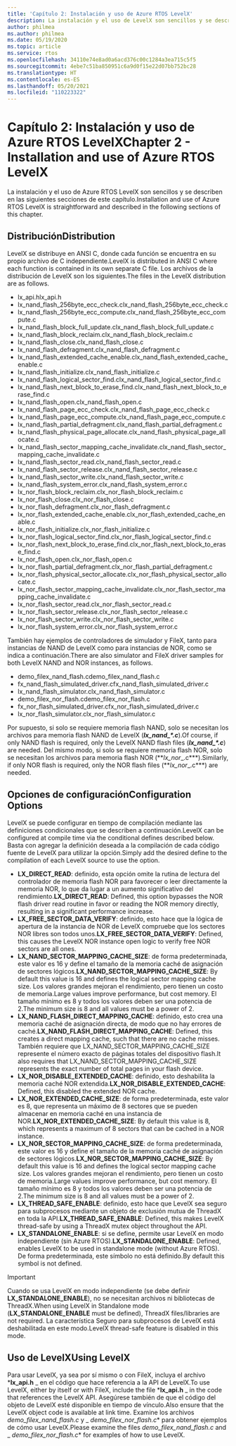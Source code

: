 ```yaml
---
title: 'Capítulo 2: Instalación y uso de Azure RTOS LevelX'
description: La instalación y el uso de LevelX son sencillos y se describen en las siguientes secciones de este capítulo.
author: philmea
ms.author: philmea
ms.date: 05/19/2020
ms.topic: article
ms.service: rtos
ms.openlocfilehash: 34110e74e8ad0a6acd376c00c1284a3ea715c5f5
ms.sourcegitcommit: 4ebe7c51ba850951c6a9d0f15e22d07bb752bc28
ms.translationtype: HT
ms.contentlocale: es-ES
ms.lasthandoff: 05/20/2021
ms.locfileid: "110223322"
---
```

# <a name="chapter-2---installation-and-use-of-azure-rtos-levelx"></a><span data-ttu-id="04586-103">Capítulo 2: Instalación y uso de Azure RTOS LevelX</span><span class="sxs-lookup"><span data-stu-id="04586-103">Chapter 2 - Installation and use of Azure RTOS LevelX</span></span>

<span data-ttu-id="04586-104">La instalación y el uso de Azure RTOS LevelX son sencillos y se describen en las siguientes secciones de este capítulo.</span><span class="sxs-lookup"><span data-stu-id="04586-104">Installation and use of Azure RTOS LevelX is straightforward and described in the following sections of this chapter.</span></span>

## <a name="distribution"></a><span data-ttu-id="04586-105">Distribución</span><span class="sxs-lookup"><span data-stu-id="04586-105">Distribution</span></span>

<span data-ttu-id="04586-106">LevelX se distribuye en ANSI C, donde cada función se encuentra en su propio archivo de C independiente.</span><span class="sxs-lookup"><span data-stu-id="04586-106">LevelX is distributed in ANSI C where each function is contained in its own separate C file.</span></span> <span data-ttu-id="04586-107">Los archivos de la distribución de LevelX son los siguientes.</span><span class="sxs-lookup"><span data-stu-id="04586-107">The files in the LevelX distribution are as follows.</span></span>
- <span data-ttu-id="04586-108">lx_api.h</span><span class="sxs-lookup"><span data-stu-id="04586-108">lx_api.h</span></span>
- <span data-ttu-id="04586-109">lx_nand_flash_256byte_ecc_check.c</span><span class="sxs-lookup"><span data-stu-id="04586-109">lx_nand_flash_256byte_ecc_check.c</span></span>
- <span data-ttu-id="04586-110">lx_nand_flash_256byte_ecc_compute.c</span><span class="sxs-lookup"><span data-stu-id="04586-110">lx_nand_flash_256byte_ecc_compute.c</span></span>
- <span data-ttu-id="04586-111">lx_nand_flash_block_full_update.c</span><span class="sxs-lookup"><span data-stu-id="04586-111">lx_nand_flash_block_full_update.c</span></span>
- <span data-ttu-id="04586-112">lx_nand_flash_block_reclaim.c</span><span class="sxs-lookup"><span data-stu-id="04586-112">lx_nand_flash_block_reclaim.c</span></span>
- <span data-ttu-id="04586-113">lx_nand_flash_close.c</span><span class="sxs-lookup"><span data-stu-id="04586-113">lx_nand_flash_close.c</span></span>
- <span data-ttu-id="04586-114">lx_nand_flash_defragment.c</span><span class="sxs-lookup"><span data-stu-id="04586-114">lx_nand_flash_defragment.c</span></span>  
- <span data-ttu-id="04586-115">lx_nand_flash_extended_cache_enable.c</span><span class="sxs-lookup"><span data-stu-id="04586-115">lx_nand_flash_extended_cache_enable.c</span></span>
- <span data-ttu-id="04586-116">lx_nand_flash_initialize.c</span><span class="sxs-lookup"><span data-stu-id="04586-116">lx_nand_flash_initialize.c</span></span>
- <span data-ttu-id="04586-117">lx_nand_flash_logical_sector_find.c</span><span class="sxs-lookup"><span data-stu-id="04586-117">lx_nand_flash_logical_sector_find.c</span></span>
- <span data-ttu-id="04586-118">lx_nand_flash_next_block_to_erase_find.c</span><span class="sxs-lookup"><span data-stu-id="04586-118">lx_nand_flash_next_block_to_erase_find.c</span></span>
- <span data-ttu-id="04586-119">lx_nand_flash_open.c</span><span class="sxs-lookup"><span data-stu-id="04586-119">lx_nand_flash_open.c</span></span>
- <span data-ttu-id="04586-120">lx_nand_flash_page_ecc_check.c</span><span class="sxs-lookup"><span data-stu-id="04586-120">lx_nand_flash_page_ecc_check.c</span></span>
- <span data-ttu-id="04586-121">lx_nand_flash_page_ecc_compute.c</span><span class="sxs-lookup"><span data-stu-id="04586-121">lx_nand_flash_page_ecc_compute.c</span></span>  
- <span data-ttu-id="04586-122">lx_nand_flash_partial_defragment.c</span><span class="sxs-lookup"><span data-stu-id="04586-122">lx_nand_flash_partial_defragment.c</span></span>
- <span data-ttu-id="04586-123">lx_nand_flash_physical_page_allocate.c</span><span class="sxs-lookup"><span data-stu-id="04586-123">lx_nand_flash_physical_page_allocate.c</span></span>
- <span data-ttu-id="04586-124">lx_nand_flash_sector_mapping_cache_invalidate.c</span><span class="sxs-lookup"><span data-stu-id="04586-124">lx_nand_flash_sector_mapping_cache_invalidate.c</span></span>
- <span data-ttu-id="04586-125">lx_nand_flash_sector_read.c</span><span class="sxs-lookup"><span data-stu-id="04586-125">lx_nand_flash_sector_read.c</span></span>
- <span data-ttu-id="04586-126">lx_nand_flash_sector_release.c</span><span class="sxs-lookup"><span data-stu-id="04586-126">lx_nand_flash_sector_release.c</span></span>
- <span data-ttu-id="04586-127">lx_nand_flash_sector_write.c</span><span class="sxs-lookup"><span data-stu-id="04586-127">lx_nand_flash_sector_write.c</span></span>
- <span data-ttu-id="04586-128">lx_nand_flash_system_error.c</span><span class="sxs-lookup"><span data-stu-id="04586-128">lx_nand_flash_system_error.c</span></span>
- <span data-ttu-id="04586-129">lx_nor_flash_block_reclaim.c</span><span class="sxs-lookup"><span data-stu-id="04586-129">lx_nor_flash_block_reclaim.c</span></span>
- <span data-ttu-id="04586-130">lx_nor_flash_close.c</span><span class="sxs-lookup"><span data-stu-id="04586-130">lx_nor_flash_close.c</span></span>
- <span data-ttu-id="04586-131">lx_nor_flash_defragment.c</span><span class="sxs-lookup"><span data-stu-id="04586-131">lx_nor_flash_defragment.c</span></span>  
- <span data-ttu-id="04586-132">lx_nor_flash_extended_cache_enable.c</span><span class="sxs-lookup"><span data-stu-id="04586-132">lx_nor_flash_extended_cache_enable.c</span></span>
- <span data-ttu-id="04586-133">lx_nor_flash_initialize.c</span><span class="sxs-lookup"><span data-stu-id="04586-133">lx_nor_flash_initialize.c</span></span>
- <span data-ttu-id="04586-134">lx_nor_flash_logical_sector_find.c</span><span class="sxs-lookup"><span data-stu-id="04586-134">lx_nor_flash_logical_sector_find.c</span></span>
- <span data-ttu-id="04586-135">lx_nor_flash_next_block_to_erase_find.c</span><span class="sxs-lookup"><span data-stu-id="04586-135">lx_nor_flash_next_block_to_erase_find.c</span></span>
- <span data-ttu-id="04586-136">lx_nor_flash_open.c</span><span class="sxs-lookup"><span data-stu-id="04586-136">lx_nor_flash_open.c</span></span>
- <span data-ttu-id="04586-137">lx_nor_flash_partial_defragment.c</span><span class="sxs-lookup"><span data-stu-id="04586-137">lx_nor_flash_partial_defragment.c</span></span>
- <span data-ttu-id="04586-138">lx_nor_flash_physical_sector_allocate.c</span><span class="sxs-lookup"><span data-stu-id="04586-138">lx_nor_flash_physical_sector_allocate.c</span></span>
- <span data-ttu-id="04586-139">lx_nor_flash_sector_mapping_cache_invalidate.c</span><span class="sxs-lookup"><span data-stu-id="04586-139">lx_nor_flash_sector_mapping_cache_invalidate.c</span></span>
- <span data-ttu-id="04586-140">lx_nor_flash_sector_read.c</span><span class="sxs-lookup"><span data-stu-id="04586-140">lx_nor_flash_sector_read.c</span></span>
- <span data-ttu-id="04586-141">lx_nor_flash_sector_release.c</span><span class="sxs-lookup"><span data-stu-id="04586-141">lx_nor_flash_sector_release.c</span></span>
- <span data-ttu-id="04586-142">lx_nor_flash_sector_write.c</span><span class="sxs-lookup"><span data-stu-id="04586-142">lx_nor_flash_sector_write.c</span></span>
- <span data-ttu-id="04586-143">lx_nor_flash_system_error.c</span><span class="sxs-lookup"><span data-stu-id="04586-143">lx_nor_flash_system_error.c</span></span>

<span data-ttu-id="04586-144">También hay ejemplos de controladores de simulador y FileX, tanto para instancias de NAND de LevelX como para instancias de NOR, como se indica a continuación.</span><span class="sxs-lookup"><span data-stu-id="04586-144">There are also simulator and FileX driver samples for both LevelX NAND and NOR instances, as follows.</span></span>

- <span data-ttu-id="04586-145">demo_filex_nand_flash.c</span><span class="sxs-lookup"><span data-stu-id="04586-145">demo_filex_nand_flash.c</span></span>  
- <span data-ttu-id="04586-146">fx_nand_flash_simulated_driver.c</span><span class="sxs-lookup"><span data-stu-id="04586-146">fx_nand_flash_simulated_driver.c</span></span>
- <span data-ttu-id="04586-147">lx_nand_flash_simulator.c</span><span class="sxs-lookup"><span data-stu-id="04586-147">lx_nand_flash_simulator.c</span></span>
- <span data-ttu-id="04586-148">demo_filex_nor_flash.c</span><span class="sxs-lookup"><span data-stu-id="04586-148">demo_filex_nor_flash.c</span></span>  
- <span data-ttu-id="04586-149">fx_nor_flash_simulated_driver.c</span><span class="sxs-lookup"><span data-stu-id="04586-149">fx_nor_flash_simulated_driver.c</span></span>
- <span data-ttu-id="04586-150">lx_nor_flash_simulator.c</span><span class="sxs-lookup"><span data-stu-id="04586-150">lx_nor_flash_simulator.c</span></span>

<span data-ttu-id="04586-151">Por supuesto, si solo se requiere memoria flash NAND, solo se necesitan los archivos para memoria flash NAND de LevelX (***lx_nand_\*.c***).</span><span class="sxs-lookup"><span data-stu-id="04586-151">Of course, if only NAND flash is required, only the LevelX NAND flash files (***lx_nand_\*.c***) are needed.</span></span> <span data-ttu-id="04586-152">Del mismo modo, si solo se requiere memoria flash NOR, solo se necesitan los archivos para memoria flash NOR (\*\*_lx_nor_\_.c\*\*\*).</span><span class="sxs-lookup"><span data-stu-id="04586-152">Similarly, if only NOR flash is required, only the NOR flash files (\*\*_lx_nor_\_.c\*\*\*) are needed.</span></span>

## <a name="configuration-options"></a><span data-ttu-id="04586-153">Opciones de configuración</span><span class="sxs-lookup"><span data-stu-id="04586-153">Configuration Options</span></span>

<span data-ttu-id="04586-154">LevelX se puede configurar en tiempo de compilación mediante las definiciones condicionales que se describen a continuación.</span><span class="sxs-lookup"><span data-stu-id="04586-154">LevelX can be configured at compile time via the conditional defines described below.</span></span> <span data-ttu-id="04586-155">Basta con agregar la definición deseada a la compilación de cada código fuente de LevelX para utilizar la opción.</span><span class="sxs-lookup"><span data-stu-id="04586-155">Simply add the desired define to the compilation of each LevelX source to use the option.</span></span>

- <span data-ttu-id="04586-156">**LX_DIRECT_READ**: definido, esta opción omite la rutina de lectura del controlador de memoria flash NOR para favorecer o leer directamente la memoria NOR, lo que da lugar a un aumento significativo del rendimiento.</span><span class="sxs-lookup"><span data-stu-id="04586-156">**LX_DIRECT_READ**:  Defined, this option bypasses the NOR flash driver read routine in favor or reading the NOR memory directly, resulting in a significant performance increase.</span></span>
- <span data-ttu-id="04586-157">**LX_FREE_SECTOR_DATA_VERIFY**: definido, esto hace que la lógica de apertura de la instancia de NOR de LevelX compruebe que los sectores NOR libres son todos unos.</span><span class="sxs-lookup"><span data-stu-id="04586-157">**LX_FREE_SECTOR_DATA_VERIFY**: Defined, this causes the LevelX NOR instance open logic to verify free NOR sectors are all ones.</span></span>
- <span data-ttu-id="04586-158">**LX_NAND_SECTOR_MAPPING_CACHE_SIZE**: de forma predeterminada, este valor es 16 y define el tamaño de la memoria caché de asignación de sectores lógicos.</span><span class="sxs-lookup"><span data-stu-id="04586-158">**LX_NAND_SECTOR_MAPPING_CACHE_SIZE**:  By default this value is 16 and defines the logical sector mapping cache size.</span></span> <span data-ttu-id="04586-159">Los valores grandes mejoran el rendimiento, pero tienen un costo de memoria.</span><span class="sxs-lookup"><span data-stu-id="04586-159">Large values improve performance, but cost memory.</span></span> <span data-ttu-id="04586-160">El tamaño mínimo es 8 y todos los valores deben ser una potencia de 2.</span><span class="sxs-lookup"><span data-stu-id="04586-160">The minimum size is 8 and all values must be a power of 2.</span></span>
- <span data-ttu-id="04586-161">**LX_NAND_FLASH_DIRECT_MAPPING_CACHE**: definido, esto crea una memoria caché de asignación directa, de modo que no hay errores de caché.</span><span class="sxs-lookup"><span data-stu-id="04586-161">**LX_NAND_FLASH_DIRECT_MAPPING_CACHE**: Defined, this creates a direct mapping cache, such that there are no cache misses.</span></span> <span data-ttu-id="04586-162">También requiere que LX_NAND_SECTOR_MAPPING_CACHE_SIZE represente el número exacto de páginas totales del dispositivo flash.</span><span class="sxs-lookup"><span data-stu-id="04586-162">It also requires that LX_NAND_SECTOR_MAPPING_CACHE_SIZE represents the exact number of total pages in your flash device.</span></span>
- <span data-ttu-id="04586-163">**LX_NOR_DISABLE_EXTENDED_CACHE**: definido, esto deshabilita la memoria caché NOR extendida.</span><span class="sxs-lookup"><span data-stu-id="04586-163">**LX_NOR_DISABLE_EXTENDED_CACHE**: Defined, this disabled the extended NOR cache.</span></span>
- <span data-ttu-id="04586-164">**LX_NOR_EXTENDED_CACHE_SIZE**: de forma predeterminada, este valor es 8, que representa un máximo de 8 sectores que se pueden almacenar en memoria caché en una instancia de NOR.</span><span class="sxs-lookup"><span data-stu-id="04586-164">**LX_NOR_EXTENDED_CACHE_SIZE**: By default this value is 8, which represents a maximum of 8 sectors that can be cached in a NOR instance.</span></span>
- <span data-ttu-id="04586-165">**LX_NOR_SECTOR_MAPPING_CACHE_SIZE**: de forma predeterminada, este valor es 16 y define el tamaño de la memoria caché de asignación de sectores lógicos.</span><span class="sxs-lookup"><span data-stu-id="04586-165">**LX_NOR_SECTOR_MAPPING_CACHE_SIZE**: By default this value is 16 and defines the logical sector mapping cache size.</span></span> <span data-ttu-id="04586-166">Los valores grandes mejoran el rendimiento, pero tienen un costo de memoria.</span><span class="sxs-lookup"><span data-stu-id="04586-166">Large values improve performance, but cost memory.</span></span> <span data-ttu-id="04586-167">El tamaño mínimo es 8 y todos los valores deben ser una potencia de 2.</span><span class="sxs-lookup"><span data-stu-id="04586-167">The minimum size is 8 and all values must be a power of 2.</span></span>
- <span data-ttu-id="04586-168">**LX_THREAD_SAFE_ENABLE**: definido, esto hace que LevelX sea seguro para subprocesos mediante un objeto de exclusión mutua de ThreadX en toda la API.</span><span class="sxs-lookup"><span data-stu-id="04586-168">**LX_THREAD_SAFE_ENABLE**: Defined, this makes LevelX thread-safe by using a ThreadX mutex object throughout the API.</span></span>
- <span data-ttu-id="04586-169">**LX_STANDALONE_ENABLE**: si se define, permite usar LevelX en modo independiente (sin Azure RTOS).</span><span class="sxs-lookup"><span data-stu-id="04586-169">**LX_STANDALONE_ENABLE**: Defined, enables LevelX to be used in standalone mode (without Azure RTOS).</span></span> <span data-ttu-id="04586-170">De forma predeterminada, este símbolo no está definido.</span><span class="sxs-lookup"><span data-stu-id="04586-170">By default this symbol is not defined.</span></span>

> [!IMPORTANT]
> <span data-ttu-id="04586-171">Cuando se usa LevelX en modo independiente (se debe definir **LX_STANDALONE_ENABLE**), no se necesitan archivos ni bibliotecas de ThreadX.</span><span class="sxs-lookup"><span data-stu-id="04586-171">When using LevelX in Standalone mode (**LX_STANDALONE_ENABLE** must be defined), ThreadX files/libraries are not required.</span></span> <span data-ttu-id="04586-172">La característica Seguro para subprocesos de LevelX está deshabilitada en este modo.</span><span class="sxs-lookup"><span data-stu-id="04586-172">LevelX thread-safe feature is disabled in this mode.</span></span>

## <a name="using-levelx"></a><span data-ttu-id="04586-173">Uso de LevelX</span><span class="sxs-lookup"><span data-stu-id="04586-173">Using LevelX</span></span>

<span data-ttu-id="04586-174">Para usar LevelX, ya sea por sí mismo o con FileX, incluya el archivo \***lx_api.h** _ en el código que hace referencia a la API de LevelX.</span><span class="sxs-lookup"><span data-stu-id="04586-174">To use LevelX, either by itself or with FileX, include the file \***lx_api.h** _ in the code that references the LevelX API.</span></span> <span data-ttu-id="04586-175">Asegúrese también de que el código del objeto de LevelX esté disponible en tiempo de vínculo.</span><span class="sxs-lookup"><span data-stu-id="04586-175">Also ensure that the LevelX object code is available at link time.</span></span> <span data-ttu-id="04586-176">Examine los archivos _*_demo_filex_nand_flash.c_*_ y _ *_demo_filex_nor_flash.c_*\* para obtener ejemplos de cómo usar LevelX.</span><span class="sxs-lookup"><span data-stu-id="04586-176">Please examine the files _*_demo_filex_nand_flash.c_*_ and _ *_demo_filex_nor_flash.c_*\* for examples of how to use LevelX.</span></span>
